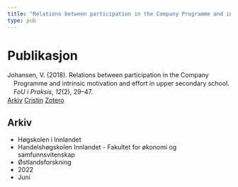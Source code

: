 ```yaml
---
title: "Relations between participation in the Company Programme and intrinsic motivation and effort in upper secondary school"
type: pub
---
```

<h1>Publikasjon</h1>
<article id="csl-bib-container-NTISY99V" class="csl-bib-container">
  <div class="csl-bib-body" style="line-height: 1.35; padding-left: 1em; text-indent:-1em;">
  <div class="csl-entry">Johansen, V. (2018). Relations between participation in the Company Programme and intrinsic motivation and effort in upper secondary school. <i>FoU i Praksis</i>, <i>12</i>(2), 29&#x2013;47.</div>
</div>
  <div class="csl-bib-buttons">
    <a href="#taxonomy-article-NTISY99V" class="csl-bib-button">Arkiv</a>
    <a href="https://app.cristin.no/results/show.jsf?id=2036354" alt="Cristin URL" class="csl-bib-button">Cristin</a>
    <a href="http://zotero.org/groups/5022929/items/NTISY99V" alt="Zotero URL" class="csl-bib-button">Zotero</a>
  </div>
  <div id="csl-bib-meta-container-NTISY99V"></div>
</article>
<div id="csl-bib-meta-NTISY99V" class="csl-bib-meta">
  <article id="taxonomy-article-NTISY99V" class="taxonomy-article">
    <h1>Arkiv</h1>
    <ul>
      <li>Høgskolen i Innlandet</li>
      <li>Handelshøgskolen Innlandet - Fakultet for økonomi og samfunnsvitenskap</li>
      <li>Østlandsforskning</li>
      <li>2022</li>
      <li>Juni</li>
    </ul>
  </article>
</div>
